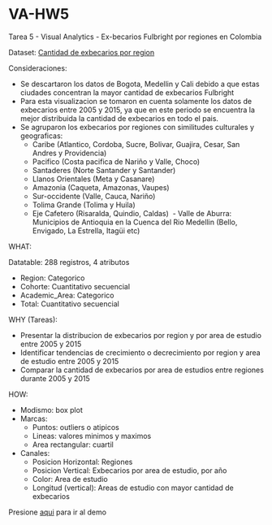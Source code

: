 # VA-HW5
Tarea 5 - Visual Analytics - Ex-becarios Fulbright por regiones en Colombia

Dataset: [Cantidad de exbecarios por region](https://github.com/lincex7845/VA-HW5/blob/master/conteo_areas_regiones/conteo_areas_regiones.tsv)

Consideraciones:
- Se descartaron los datos de Bogota, Medellin y Cali debido a que estas ciudades
   concentran la mayor cantidad de exbecarios Fulbright
- Para esta visualizacion se tomaron en cuenta solamente los datos de exbecarios entre 2005 y 2015,
  ya que en este periodo se encuentra la mejor distribuida la cantidad de exbecarios en todo el pais.
- Se agruparon los exbecarios por regiones con similitudes culturales y geograficas:
  - Caribe (Atlantico, Cordoba, Sucre, Bolivar, Guajira, Cesar, San Andres y Providencia)
  - Pacifico (Costa pacifica de Nariño y Valle, Choco)
  - Santaderes (Norte Santander y Santander)
  - Llanos Orientales (Meta y Casanare)
  - Amazonia (Caqueta, Amazonas, Vaupes)
  - Sur-occidente (Valle, Cauca, Nariño)
  - Tolima Grande (Tolima y Huila)
  - Eje Cafetero (Risaralda, Quindio, Caldas)
  - Valle de Aburra: Municipios de Antioquia en la Cuenca del Rio Medellin (Bello, Envigado, La Estrella, Itagüi etc)
  
WHAT:

Datatable: 288 registros, 4 atributos
- Region: Categorico
- Cohorte: Cuantitativo secuencial
- Academic_Area: Categorico
- Total: Cuantitativo secuencial

WHY (Tareas):
- Presentar la distribucion de exbecarios por region y por area de estudio entre 2005 y 2015
- Identificar tendencias de crecimiento o decrecimiento por region y area de estudio entre 2005 y 2015
- Comparar la cantidad de exbecarios por area de estudios entre regiones durante 2005 y 2015  

HOW:
- Modismo: box plot
- Marcas:
  - Puntos: outliers o atipicos
  - Lineas: valores minimos y maximos
  - Area rectangular: cuartil
- Canales:
  - Posicion Horizontal: Regiones
  - Posicion Vertical: Exbecarios por area de estudio, por año
  - Color: Area de estudio
  - Longitud (vertical): Areas de estudio con mayor cantidad de exbecarios
  
Presione [aqui](https://lincex7845.github.io/VA-HW5/) para ir al demo
